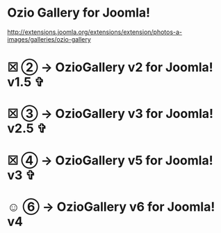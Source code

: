 Ozio Gallery for Joomla!
====
http://extensions.joomla.org/extensions/extension/photos-a-images/galleries/ozio-gallery

☒ ② → OzioGallery v2 for Joomla! v1.5  ✞
==
☒ ③ → OzioGallery v3 for Joomla! v2.5  ✞
==
☒ ④ → OzioGallery v5 for Joomla! v3  ✞
==
☺ ⑥ → OzioGallery v6 for Joomla! v4
==
